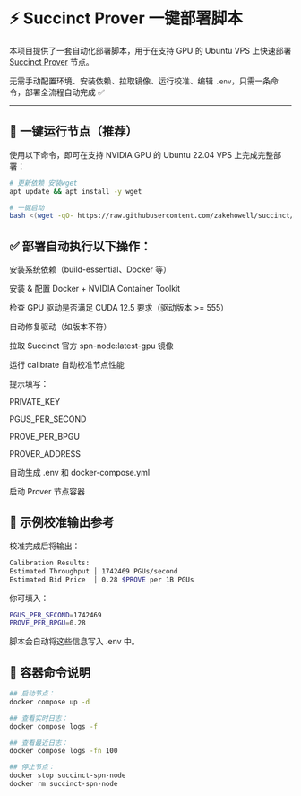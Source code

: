 # ⚡️ Succinct Prover 一键部署脚本

本项目提供了一套自动化部署脚本，用于在支持 GPU 的 Ubuntu VPS 上快速部署 [Succinct Prover](https://docs.succinct.xyz/) 节点。

无需手动配置环境、安装依赖、拉取镜像、运行校准、编辑 `.env`，只需一条命令，部署全流程自动完成 ✅

---

## 🚀 一键运行节点（推荐）

使用以下命令，即可在支持 NVIDIA GPU 的 Ubuntu 22.04 VPS 上完成完整部署：

```bash
# 更新依赖 安装wget
apt update && apt install -y wget

# 一键启动
bash <(wget -qO- https://raw.githubusercontent.com/zakehowell/succinct/main/setup.sh)
```

## ✅ 部署自动执行以下操作：
安装系统依赖（build-essential、Docker 等）

安装 & 配置 Docker + NVIDIA Container Toolkit

检查 GPU 驱动是否满足 CUDA 12.5 要求（驱动版本 >= 555）

自动修复驱动（如版本不符）

拉取 Succinct 官方 spn-node:latest-gpu 镜像

运行 calibrate 自动校准节点性能

提示填写：

PRIVATE_KEY

PGUS_PER_SECOND

PROVE_PER_BPGU

PROVER_ADDRESS

自动生成 .env 和 docker-compose.yml

启动 Prover 节点容器

## 🧪 示例校准输出参考
校准完成后将输出：

```bash
Calibration Results:
Estimated Throughput │ 1742469 PGUs/second
Estimated Bid Price  │ 0.28 $PROVE per 1B PGUs
```

你可填入：

```bash
PGUS_PER_SECOND=1742469
PROVE_PER_BPGU=0.28
```

脚本会自动将这些信息写入 .env 中。

## 🐳 容器命令说明

```bash
## 启动节点：
docker compose up -d
```

```bash
## 查看实时日志：
docker compose logs -f
```

```bash
## 查看最近日志：
docker compose logs -fn 100
```

```bash
## 停止节点：
docker stop succinct-spn-node
docker rm succinct-spn-node
```